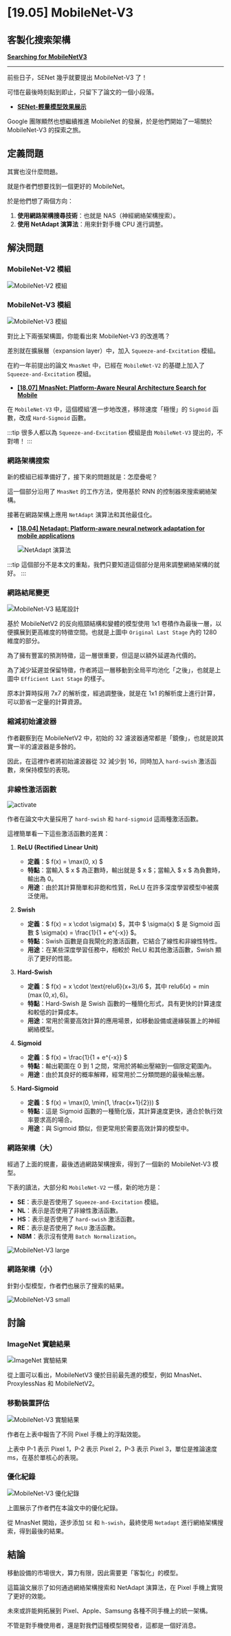 # [19.05] MobileNet-V3

## 客製化搜索架構

[**Searching for MobileNetV3**](https://arxiv.org/pdf/1905.02244)

---

前些日子，SENet 幾乎就要提出 MobileNet-V3 了！

可惜在最後時刻點到即止，只留下了論文的一個小段落。

- [**SENet-輕量模型效果展示**](../1709-senet/index.md#輕量模型效果展示)

Google 團隊顯然也想繼續推進 MobileNet 的發展，於是他們開始了一場關於 MobileNet-V3 的探索之旅。

## 定義問題

其實也沒什麼問題。

就是作者們想要找到一個更好的 MobileNet。

於是他們想了兩個方向：

1. **使用網路架構搜尋技術**：也就是 NAS（神經網絡架構搜索）。
2. **使用 NetAdapt 演算法**：用來針對手機 CPU 進行調整。

## 解決問題

### MobileNet-V2 模組

![MobileNet-V2 模組](./img/img2.jpg)

### MobileNet-V3 模組

![MobileNet-V3 模組](./img/img1.jpg)

對比上下兩張架構圖，你能看出來 MobileNet-V3 的改進嗎？

差別就在擴展層（expansion layer）中，加入 `Squeeze-and-Excitation` 模組。

在約一年前提出的論文 `MnasNet` 中，已經在 `MobileNet-V2` 的基礎上加入了 `Squeeze-and-Excitation` 模組。

- [**\[18.07\] MnasNet: Platform-Aware Neural Architecture Search for Mobile**](https://arxiv.org/abs/1807.11626)

在 `MobileNet-V3` 中，這個模組‘進一步地改進，移除速度「極慢」的 `Sigmoid` 函數，改成 `Hard-Sigmoid` 函數。

:::tip
很多人都以為 `Squeeze-and-Excitation` 模組是由 `MobileNet-V3` 提出的，不對唷！
:::

### 網路架構搜索

新的模組已經準備好了，接下來的問題就是：怎麼疊呢？

這一個部分沿用了 `MnasNet` 的工作方法，使用基於 RNN 的控制器來搜索網絡架構。

接著在網路架構上應用 `NetAdapt` 演算法和其他最佳化。

- [**\[18.04\] Netadapt: Platform-aware neural network adaptation for mobile applications**](https://arxiv.org/abs/1804.03230)

  ![NetAdapt 演算法](./img/img3.jpg)

:::tip
這個部分不是本文的重點，我們只要知道這個部分是用來調整網絡架構的就好。
:::

### 網路結尾變更

![MobileNet-V3 結尾設計](./img/img4.jpg)

基於 MobileNetV2 的反向瓶頸結構和變體的模型使用 1x1 卷積作為最後一層，以便擴展到更高維度的特徵空間。也就是上圖中 `Original Last Stage` 內的 1280 維度的部分。

為了擁有豐富的預測特徵，這一層很重要，但這是以額外延遲為代價的。

為了減少延遲並保留特徵，作者將這一層移動到全局平均池化「之後」，也就是上圖中 `Efficient Last Stage` 的樣子。

原本計算時採用 7x7 的解析度，經過調整後，就是在 1x1 的解析度上進行計算，可以節省一定量的計算資源。

### 縮減初始濾波器

作者觀察到在 MobileNetV2 中，初始的 32 濾波器通常都是「鏡像」，也就是說其實一半的濾波器是多餘的。

因此，在這裡作者將初始濾波器從 32 減少到 16，同時加入 `hard-swish` 激活函數，來保持模型的表現。

### 非線性激活函數

![activate](./img/img5.jpg)

作者在論文中大量採用了 `hard-swish` 和 `hard-sigmoid` 這兩種激活函數。

這裡簡單看一下這些激活函數的差異：

1. **ReLU (Rectified Linear Unit)**

   - **定義**：$ f(x) = \max(0, x) $
   - **特點**：當輸入 $ x $ 為正數時，輸出就是 $ x $；當輸入 $ x $ 為負數時，輸出為 0。
   - **用途**：由於其計算簡單和非飽和性質，ReLU 在許多深度學習模型中被廣泛使用。

2. **Swish**

   - **定義**：$ f(x) = x \cdot \sigma(x) $，其中 $ \sigma(x) $ 是 Sigmoid 函數 $ \sigma(x) = \frac{1}{1 + e^{-x}} $。
   - **特點**：Swish 函數是自我閘化的激活函數，它結合了線性和非線性特性。
   - **用途**：在某些深度學習任務中，相較於 ReLU 和其他激活函數，Swish 顯示了更好的性能。

3. **Hard-Swish**

   - **定義**：$ f(x) = x \cdot \text{relu6}(x+3)/6 $，其中 $\text{relu6}(x) = \min(\max(0,x), 6)$。
   - **特點**：Hard-Swish 是 Swish 函數的一種簡化形式，具有更快的計算速度和較低的計算成本。
   - **用途**：常用於需要高效計算的應用場景，如移動設備或邊緣裝置上的神經網絡模型。

4. **Sigmoid**

   - **定義**：$ f(x) = \frac{1}{1 + e^{-x}} $
   - **特點**：輸出範圍在 0 到 1 之間，常用於將輸出壓縮到一個限定範圍內。
   - **用途**：由於其良好的概率解釋，經常用於二分類問題的最後輸出層。

5. **Hard-Sigmoid**
   - **定義**：$ f(x) = \max(0, \min(1, \frac{x+1}{2})) $
   - **特點**：這是 Sigmoid 函數的一種簡化版，其計算速度更快，適合於執行效率要求高的場合。
   - **用途**：與 Sigmoid 類似，但更常用於需要高效計算的模型中。

### 網路架構（大）

經過了上面的規畫，最後透過網路架構搜索，得到了一個新的 MobileNet-V3 模型。

下表的讀法，大部分和 `MobileNet-V2` 一樣，新的地方是：

- **SE**：表示是否使用了 `Squeeze-and-Excitation` 模組。
- **NL**：表示是否使用了非線性激活函數。
- **HS**：表示是否使用了 `hard-swish` 激活函數。
- **RE**：表示是否使用了 `ReLU` 激活函數。
- **NBM**：表示沒有使用 `Batch Normalization`。

![MobileNet-V3 large](./img/img6.jpg)

### 網路架構（小）

針對小型模型，作者們也展示了搜索的結果。

![MobileNet-V3 small](./img/img7.jpg)

## 討論

### ImageNet 實驗結果

![ImageNet 實驗結果](./img/img9.jpg)

從上圖可以看出，MobileNetV3 優於目前最先進的模型，例如 MnasNet、ProxylessNas 和 MobileNetV2。

### 移動裝置評估

![MobileNet-V3 實驗結果](./img/img8.jpg)

作者在上表中報告了不同 Pixel 手機上的浮點效能。

上表中 P-1 表示 Pixel 1，P-2 表示 Pixel 2，P-3 表示 Pixel 3，單位是推論速度 ms，在基於單核心的表現。

### 優化紀錄

![MobileNet-V3 優化紀錄](./img/img10.jpg)

上圖展示了作者們在本論文中的優化紀錄。

從 MnasNet 開始，逐步添加 `SE` 和 `h-swish`，最終使用 `Netadapt` 進行網絡架構搜索，得到最後的結果。

## 結論

移動設備的市場很大，算力有限，因此需要更「客製化」的模型。

這篇論文展示了如何通過網絡架構搜索和 NetAdapt 演算法，在 Pixel 手機上實現了更好的效能。

未來或許能夠拓展到 Pixel、Apple、Samsung 各種不同手機上的統一架構。

不管是對手機使用者，還是對我們這種模型開發者，這都是一個好消息。
